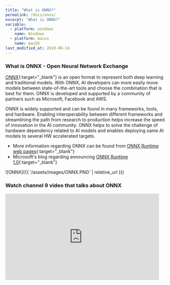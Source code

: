 ```yaml
---
title: "What is ONNX?"
permalink: /docs/onnx/
excerpt: "What is ONNX?"
variable:
  - platform: windows
    name: Windows
  - platform: macos
    name: macOS
last_modified_at: 2019-09-14
---
```


### What is ONNX - Open Neural Network Exchange 

[ONNX](https://onnx.ai/){:target="_blank"} is an open format to represent both deep learning and traditional models. With ONNX, AI developers can more easily move models between state-of-the-art tools and choose the combination that is best for them. ONNX is developed and supported by a community of partners such as Microsoft, Facebook and AWS.

ONNX is widely supported and can be found in many frameworks, tools, and hardware. Enabling interoperability between different frameworks and streamlining the path from research to production helps increase the speed of innovation in the AI community. ONNX helps to solve the challenge of hardware dependency related to AI models and enables deploying same AI models to several HW accelerated targets.

- More information regarding ONNX can be found from [ONNX Runtime web pages](https://microsoft.github.io/onnxruntime/){:target="_blank"}
- Microsoft's blog regarding announcing [ONNX Runtime 1.0](https://cloudblogs.microsoft.com/opensource/2019/10/30/announcing-onnx-runtime-1-0/){:target="_blank"}

![ONNX]({{ '/assets/images/ONNX.PNG' | relative_url }})

### Watch channel 9 video that talks about ONNX

<iframe src="https://channel9.msdn.com/Shows/Internet-of-Things-Show/Train-with-Azure-ML-and-deploy-everywhere-with-ONNX-Runtime/player" width="480" height="270" allowFullScreen frameBorder="0" title="Train with Azure ML and deploy everywhere with ONNX Runtime - Microsoft Channel 9 Video"></iframe>


